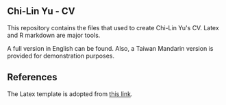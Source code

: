 ## Chi-Lin Yu - CV

This repository contains the files that used to create Chi-Lin Yu's CV. Latex and R markdown are major tools. 

A full version in English can be found. Also, a Taiwan Mandarin version is provided for demonstration purposes. 

## References

The Latex template is adopted from [this link](http://svmiller.com/blog/2016/03/svm-r-markdown-cv/).

